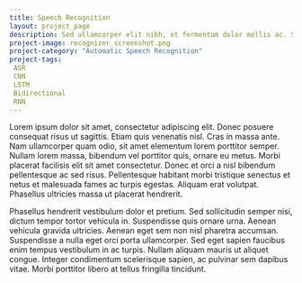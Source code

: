 ```yaml
---
title: Speech Recognition
layout: project_page
description: Sed ullamcorper elit nibh, et fermentum dolor mollis ac. Sed varius consectetur mi, nec accumsan ex lacinia eu. Maecenas pulvinar enim ut elit molestie, et porttitor elit tempus. Aenean et leo vestibulum, vulputate nibh vehicula, pretium sem. Vestibulum varius diam velit, non feugiat lacus porta sed. In elementum risus sem, id venenatis justo consectetur nec. 
project-image: recognizer_screenshot.png
project-category: "Automatic Speech Recognition"
project-tags:
 ASR
 CNN
 LSTM
 Bidirectional
 RNN
---
```

Lorem ipsum dolor sit amet, consectetur adipiscing elit. Donec posuere consequat risus ut sagittis. Etiam quis venenatis nisl. Cras in massa ante. Nam ullamcorper quam odio, sit amet elementum lorem porttitor semper. Nullam lorem massa, bibendum vel porttitor quis, ornare eu metus. Morbi placerat facilisis elit sit amet consectetur. Donec et orci a nisl bibendum pellentesque ac sed risus. Pellentesque habitant morbi tristique senectus et netus et malesuada fames ac turpis egestas. Aliquam erat volutpat. Phasellus ultricies massa ut placerat hendrerit.

Phasellus hendrerit vestibulum dolor et pretium. Sed sollicitudin semper nisi, dictum tempor tortor vehicula in. Suspendisse quis ornare urna. Aenean vehicula gravida ultricies. Aenean eget sem non nisl pharetra accumsan. Suspendisse a nulla eget orci porta ullamcorper. Sed eget sapien faucibus enim tempus vestibulum in ac turpis. Nullam aliquam mauris ut aliquet congue. Integer condimentum scelerisque sapien, ac pulvinar sem dapibus vitae. Morbi porttitor libero at tellus fringilla tincidunt.



